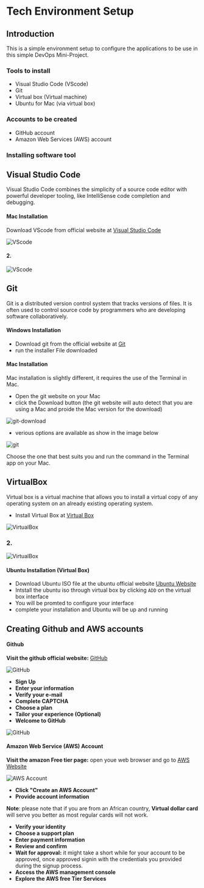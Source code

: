 # Tech Environment Setup

## Introduction

This is a simple environment setup to configure the applications to be use in this simple DevOps Mini-Project.

### Tools to install

- Visual Studio Code (VScode)
- Git 
- Virtual box  (Virtual machine) 
- Ubuntu for Mac (via virtual box)

### Accounts to be created

- GitHub account 
- Amazon Web Services (AWS) account

### Installing software tool

## Visual Studio Code

Visual Studio Code combines the simplicity of a source code editor with powerful developer tooling, like IntelliSense code completion and debugging.

#### Mac Installation

Download VScode from official website at [Visual Studio Code](https://code.visualstudio.com/)

![VScode](./img/01.%20VScode.png)

#### 2.

![VScode](./img/10.%20VScode%202.png)

## Git
Git is a distributed version control system that tracks versions of files. It is often used to control source code by programmers who are developing software collaboratively.

#### Windows Installation
- Download git from the official website at [Git](https://git-scm.com/) 
- run the installer File downloaded

#### Mac Installation
Mac installation is slightly different, it requires the use of the Terminal in Mac.

- Open the git website on your Mac
- click the Download button (the git website will auto detect that you are using a Mac and proide the Mac version for the download)

![git-download](./img/02.%20Git%201.png)

- verious options are available as show in the image below

![git](./img/03.%20Git%202.png)

Choose the one that best suits you and run the command in the Terminal app on your Mac.

## VirtualBox
Virtual box is a virtual machine that allows you to install a virtual copy of any operating system on an already existing operating system.

- Install Virtual Box at [Virtual Box](https://www.virtualbox.org/)

![VirtualBox](./img/04.%20VirtualBox%201.png)

### 2.
![VirtualBox](./img/05.%20VirtualBox%202.png)

#### Ubuntu Installation (Virtual Box)
- Download Ubuntu ISO file at the ubuntu official website [Ubuntu Website](https://ubuntu.com/download)
- Intstall the ubuntu iso through virtual box by clicking `ADD` on the virtual box interface
- You will be promted to configure your interface
- complete your installation and Ubuntu will be up and running

## Creating Github and AWS accounts

#### Github 
**Visit the github official website:** [GitHub](https://github.com/)

![GitHub](./img/09.%20Git%202.png)

- **Sign Up**
- **Enter your information**
- **Verify your e-mail**
- **Complete CAPTCHA**
- **Choose a plan**
- **Tailor your experience (Optional)**
- **Welcome to GitHub**

![GitHub](./img/08.%20Git%201.png)

#### Amazon Web Service (AWS) Account

**Visit the amazon Free tier page:** open youe web browser and go to [AWS Website](https://aws.amazon.com/free/)

![AWS Account](./img/07.%20AWS.png)

- **Click "Create an AWS Account"**
- **Provide account information**

**Note**: please note that if you are from an African country, **Virtual dollar card** will serve you better as most regular cards will not work.

- **Verify your identity**
- **Choose a support plan**
- **Enter payment information**
- **Review and confirm**
- **Wait for approval:** it might take a short while for your account to be approved, once approved signin with the credentials you provided during the signup process.
- **Access the AWS management console**
- **Explore the AWS free Tier Services**